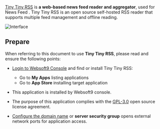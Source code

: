 [Tiny Tiny RSS](https://tt-rss.org) is **a web-based news feed reader and aggregator**, used for News Feed . Tiny Tiny RSS is an open source self-hosted RSS reader that supports multiple feed management and offline reading.


![Interface](https://libs.websoft9.com/Websoft9/DocsPicture/zh/ttrss/ttrss-gui-websoft9.png)


## Prepare

When referring to this document to use **Tiny Tiny RSS**, please read and ensure the following points:

- [Login to Websoft9 Console](./login-console) and find or install Tiny Tiny RSS:
  - Go to **My Apps** listing applications 
  - Go to **App Store** installing target application

- This application is installed by Websoft9 console.


- The purpose of this application complies with the [GPL-3.0](https://opensource.org/licenses/GPL-3.0) open source license agreement.


- [Configure the domain name](./domain-set) or **server security group** opens external network ports for application access.